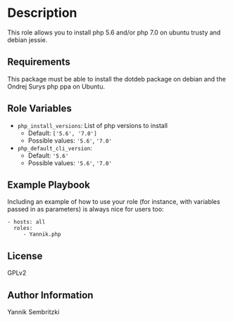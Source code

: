 Description
=========

This role allows you to install php 5.6 and/or php 7.0 on ubuntu trusty and debian jessie.

Requirements
------------

This package must be able to install the dotdeb package on debian and the Ondrej Surys php ppa on Ubuntu.

Role Variables
--------------

* `php_install_versions`: List of php versions to install
    * Default: `['5.6', '7.0']`
    * Possible values: `'5.6'`, `'7.0'`
* `php_default_cli_version`:
    * Default: `'5.6'`
    * Possible values: `'5.6'`, `'7.0'`


Example Playbook
----------------

Including an example of how to use your role (for instance, with variables passed in as parameters) is always nice for users too:

    - hosts: all
      roles:
         - Yannik.php

License
-------

GPLv2

Author Information
------------------

Yannik Sembritzki
